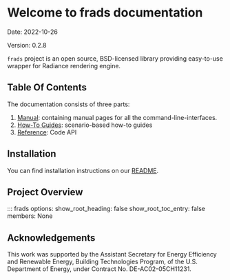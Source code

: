 # Welcome to frads documentation

Date: 2022-10-26

Version: 0.2.8

`frads` project is an open source, BSD-licensed library providing easy-to-use wrapper for Radiance rendering engine.

## Table Of Contents
The documentation consists of three parts:

1. [Manual](manual/index.md): containing manual pages for all the command-line-interfaces.
2. [How-To Guides](how-to/index.md): scenario-based how-to guides
3. [Reference](ref/index.md): Code API

## Installation
You can find installation instructions on our [README](https://github.com/LBNL-ETA/frads#installation).

## Project Overview

::: frads
    options:
      show_root_heading: false
      show_root_toc_entry: false
      members: None



## Acknowledgements

This work was supported by the Assistant Secretary for Energy Efficiency and Renewable Energy, Building Technologies Program, of the U.S. Department of Energy, under Contract No. DE-AC02-05CH11231.
